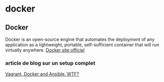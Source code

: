 docker
======

## Docker ##

Docker is an open-source engine that automates the deployment of any application as a lightweight, portable, self-sufficient container that will run virtually anywhere.
[ Docker site officiel ](https://www.docker.io)

### article de blog sur un setup complet ###
[ Vagrant, Docker and Ansible. WTF? ](http://devo.ps/blog/2013/09/25/vagrant-docker-and-ansible-wtf.html)
